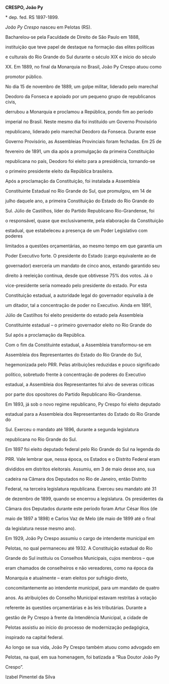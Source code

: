 **CRESPO, João Py**



\* dep. fed. RS 1897-1899.



*João Py Crespo* nasceu em Pelotas (RS).



Bacharelou-se pela Faculdade de Direito de São Paulo em 1888,

instituição que teve papel de destaque na formação das elites políticas

e culturais do Rio Grande do Sul durante o século XIX e início do século

XX. Em 1889, no final da Monarquia no Brasil, João Py Crespo atuou como

promotor público.



No dia 15 de novembro de 1889, um golpe militar, liderado pelo marechal

Deodoro da Fonseca e apoiado por um pequeno grupo de republicanos civis,

derrubou a Monarquia e proclamou a República, pondo fim ao período

imperial no Brasil. Neste mesmo dia foi instituído um Governo Provisório

republicano, liderado pelo marechal Deodoro da Fonseca. Durante esse

Governo Provisório, as Assembleias Provinciais foram fechadas. Em 25 de

fevereiro de 1891, um dia após a promulgação da primeira Constituição

republicana no país, Deodoro foi eleito para a presidência, tornando-se

o primeiro presidente eleito da República brasileira.



Após a proclamação da Constituição, foi instalada a Assembleia

Constituinte Estadual no Rio Grande do Sul, que promulgou, em 14 de

julho daquele ano, a primeira Constituição do Estado do Rio Grande do

Sul. Júlio de Castilhos, líder do Partido Republicano Rio-Grandense, foi

o responsável, quase que exclusivamente, pela elaboração da Constituição

estadual, que estabeleceu a presença de um Poder Legislativo com poderes

limitados a questões orçamentárias, ao mesmo tempo em que garantia um

Poder Executivo forte. O presidente do Estado (cargo equivalente ao de

governador) exerceria um mandato de cinco anos, estando garantido seu

direito à reeleição contínua, desde que obtivesse 75% dos votos. Já o

vice-presidente seria nomeado pelo presidente do estado. Por esta

Constituição estadual, a autoridade legal do governador equivalia à de

um ditador, tal a concentração de poder no Executivo. Ainda em 1891,

Júlio de Castilhos foi eleito presidente do estado pela Assembleia

Constituinte estadual – o primeiro governador eleito no Rio Grande do

Sul após a proclamação da República.



Com o fim da Constituinte estadual, a Assembleia transformou-se em

Assembleia dos Representantes do Estado do Rio Grande do Sul,

hegemonizada pelo PRR. Pelas atribuições reduzidas e pouco significado

político, sobretudo frente à concentração de poderes do Executivo

estadual, a Assembleia dos Representantes foi alvo de severas críticas

por parte dos opositores do Partido Republicano Rio-Grandense.



Em 1893, já sob o novo regime republicano, Py Crespo foi eleito deputado

estadual para a Assembleia dos Representantes do Estado do Rio Grande do

Sul. Exerceu o mandato até 1896, durante a segunda legislatura

republicana no Rio Grande do Sul.



Em 1897 foi eleito deputado federal pelo Rio Grande do Sul na legenda do

PRR. Vale lembrar que, nessa época, os Estados e o Distrito Federal eram

divididos em distritos eleitorais. Assumiu, em 3 de maio desse ano, sua

cadeira na Câmara dos Deputados no Rio de Janeiro, então Distrito

Federal, na terceira legislatura republicana. Exerceu seu mandato até 31

de dezembro de 1899, quando se encerrou a legislatura. Os presidentes da

Câmara dos Deputados durante este período foram Artur César Rios (de

maio de 1897 a 1898) e Carlos Vaz de Melo (de maio de 1899 até o final

da legislatura nesse mesmo ano).



Em 1929, João Py Crespo assumiu o cargo de intendente municipal em

Pelotas, no qual permaneceu até 1932. A Constituição estadual do Rio

Grande do Sul instituiu os Conselhos Municipais, cujos membros – que

eram chamados de conselheiros e não vereadores, como na época da

Monarquia e atualmente – eram eleitos por sufrágio direto,

concomitantemente ao intendente municipal, para um mandato de quatro

anos. As atribuições do Conselho Municipal estavam restritas à votação

referente às questões orçamentárias e às leis tributárias. Durante a

gestão de Py Crespo à frente da Intendência Municipal, a cidade de

Pelotas assistiu ao início do processo de modernização pedagógica,

inspirado na capital federal.



Ao longo se sua vida, João Py Crespo também atuou como advogado em

Pelotas, na qual, em sua homenagem, foi batizada a “Rua Doutor João Py

Crespo”.



Izabel Pimentel da Silva



